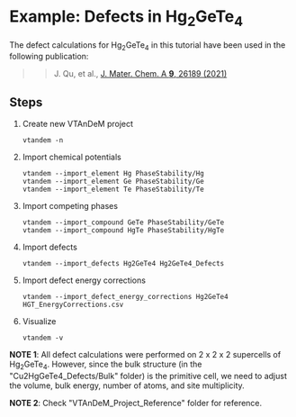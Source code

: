 # Example: Defects in Hg<sub>2</sub>GeTe<sub>4</sub>

The defect calculations for Hg<sub>2</sub>GeTe<sub>4</sub> in this tutorial have been used in the following publication:

>> J. Qu, et al.,
   [J. Mater. Chem. A **9**, 26189 (2021)](https://doi.org/10.1039/D1TA07410E)


## Steps

1. Create new VTAnDeM project
	```
	vtandem -n
	```

2. Import chemical potentials
	```
	vtandem --import_element Hg PhaseStability/Hg
	vtandem --import_element Ge PhaseStability/Ge
	vtandem --import_element Te PhaseStability/Te
	```

3. Import competing phases
	```
	vtandem --import_compound GeTe PhaseStability/GeTe
	vtandem --import_compound HgTe PhaseStability/HgTe
	```

4. Import defects
	```
	vtandem --import_defects Hg2GeTe4 Hg2GeTe4_Defects
	```

5. Import defect energy corrections
	```
	vtandem --import_defect_energy_corrections Hg2GeTe4 HGT_EnergyCorrections.csv
	```

6. Visualize
	```
	vtandem -v
	```


**NOTE 1**: All defect calculations were performed on 2 x 2 x 2 supercells of Hg<sub>2</sub>GeTe<sub>4</sub>. However, since the bulk structure (in the "Cu2HgGeTe4_Defects/Bulk" folder) is the primitive cell, we need to adjust the volume, bulk energy, number of atoms, and site multiplicity.

**NOTE 2**: Check "VTAnDeM_Project_Reference" folder for reference.


